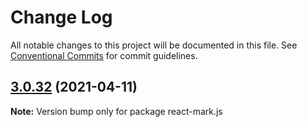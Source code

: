 # Change Log

All notable changes to this project will be documented in this file.
See [Conventional Commits](https://conventionalcommits.org) for commit guidelines.

## [3.0.32](https://github.com/appsparkler/my-storybooks/compare/v3.0.31...v3.0.32) (2021-04-11)

**Note:** Version bump only for package react-mark.js

